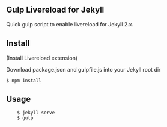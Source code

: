 Gulp Livereload for Jekyll
-----
Quick gulp script to enable livereload for Jekyll 2.x.

## Install
(Install Livereload extension)

Download package.json and gulpfile.js into your Jekyll root dir


    $ npm install

## Usage

		$ jekyll serve
		$ gulp

